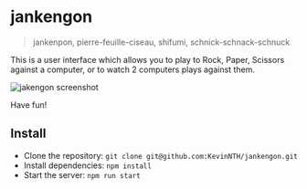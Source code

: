 # jankengon
> jankenpon, pierre-feuille-ciseau, shifumi, schnick-schnack-schnuck

This is a user interface which allows you to play to Rock, Paper, Scissors against a computer, or to watch 2 computers plays against them.

![jakengon screenshot](https://raw.githubusercontent.com/KevinNTH/jankengon/master/jankengon.png)

Have fun!

## Install
* Clone the repository: `git clone git@github.com:KevinNTH/jankengon.git`
* Install dependencies: `npm install`
* Start the server: `npm run start`
